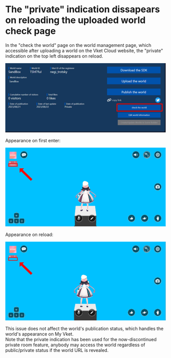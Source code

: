 # The "private" indication dissapears on reloading the uploaded world check page

In the "check the world" page on the world management page, which accessible after uploading a world on the Vket Cloud website, the "private" indication on the top left disappears on reload.

![PrivateDisappear_1](img/PrivateDisappear_1_en.jpg)

Appearance on first enter:

![PrivateDisappear_2](img/PrivateDisappear_2.jpg)

Appearance on reload:

![PrivateDisappear_3](img/PrivateDisappear_3.jpg)

This issue does not affect the world's publication status, which handles the world's appearance on My Vket.<br>
Note that the private indication has been used for the now-discontinued private room feature, anybody may access the world regardless of public/private status if the world URL is revealed.